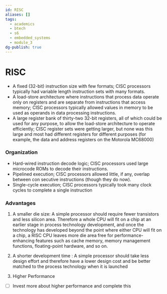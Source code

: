 ```yaml
---
id: RISC
aliases: []
tags:
  - academics
  - btech
  - s6
  - embedded_systems
  - module_3
dg-publish: true
---
```

# RISC
- A fixed (32-bit) instruction size with few formats; CISC processors typically had variable length instruction sets with many formats.
- A load-store architecture where instructions that process data operate only on registers and are separate from instructions that access memory; CISC processors typically allowed values in memory to be used as operands in data processing instructions.
- A large register bank of thirty-two 32-bit registers, all of which could be used for any purpose, to allow the load-store architecture to operate efficiently; CISC register sets were getting larger, but none was this large and most had different registers for different purposes (for example, the data and address registers on the Motorola MC68000)

### Organization
- Hard-wired instruction decode logic; CISC processors used large microcode ROMs to decode their instructions.
- Pipelined execution; CISC processors allowed little, if any, overlap between con secutive instructions (though they do now).
 - Single-cycle execution; CISC processors typically took many clock cycles to complete a single instruction
### Advantages
1. A smaller die size: A simple processor should require fewer transistors and less silicon area. Therefore a whole CPU will fit on a chip at an earlier stage in process technology development, and once the technology has developed beyond the point where either CPU will fit on a chip, a RISC CPU leaves more die area free for performance-enhancing features such as cache memory, memory management functions, floating-point hardware, and so on.
2. A shorter development time : A simple processor should take less design effort and therefore have a lower design cost and be better matched to the process technology when it is launched

3. Higher Performance 
- [ ] Invest more about higher performance and complete this

